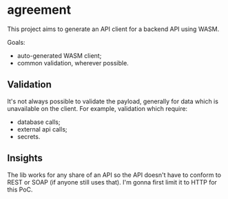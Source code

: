 # agreement

This project aims to generate an API client for a backend API using WASM.

Goals:
- auto-generated WASM client;
- common validation, wherever possible.

## Validation

It's not always possible to validate the payload, generally for data which
is unavailable on the client. For example, validation which require:
- database calls;
- external api calls;
- secrets.

## Insights

The lib works for any share of an API so the API doesn't have to conform
to REST or SOAP (if anyone still uses that).
I'm gonna first limit it to HTTP for this PoC.
